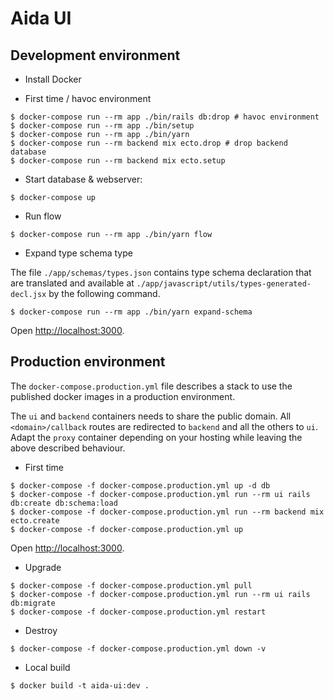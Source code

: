 # Aida UI

## Development environment

* Install Docker

* First time / havoc environment

```
$ docker-compose run --rm app ./bin/rails db:drop # havoc environment
$ docker-compose run --rm app ./bin/setup
$ docker-compose run --rm app ./bin/yarn
$ docker-compose run --rm backend mix ecto.drop # drop backend database
$ docker-compose run --rm backend mix ecto.setup
```

* Start database & webserver:

```
$ docker-compose up
```

* Run flow

```
$ docker-compose run --rm app ./bin/yarn flow
```

* Expand type schema type

The file `./app/schemas/types.json` contains type schema declaration
that are translated and available at `./app/javascript/utils/types-generated-decl.jsx`
by the following command.

```
$ docker-compose run --rm app ./bin/yarn expand-schema
```

Open [http://localhost:3000](http://localhost:3000).


## Production environment

The `docker-compose.production.yml` file describes a stack to use the published
docker images in a production environment.

The `ui` and `backend` containers needs to share the public domain.
All `<domain>/callback` routes are redirected to `backend` and all the others to `ui`.
Adapt the `proxy` container depending on your hosting while leaving the above described behaviour.

* First time

```
$ docker-compose -f docker-compose.production.yml up -d db
$ docker-compose -f docker-compose.production.yml run --rm ui rails db:create db:schema:load
$ docker-compose -f docker-compose.production.yml run --rm backend mix ecto.create
$ docker-compose -f docker-compose.production.yml up
```

Open [http://localhost:3000](http://localhost:3000).

* Upgrade

```
$ docker-compose -f docker-compose.production.yml pull
$ docker-compose -f docker-compose.production.yml run --rm ui rails db:migrate
$ docker-compose -f docker-compose.production.yml restart
```

* Destroy

```
$ docker-compose -f docker-compose.production.yml down -v
```

* Local build

```
$ docker build -t aida-ui:dev .
```
